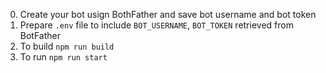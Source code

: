 0. Create your bot usign BothFather and save bot username and bot token
1. Prepare `.env` file to include `BOT_USERNAME`, `BOT_TOKEN` retrieved from BotFather
2. To build
`npm run build` 
3. To run
`npm run start`
